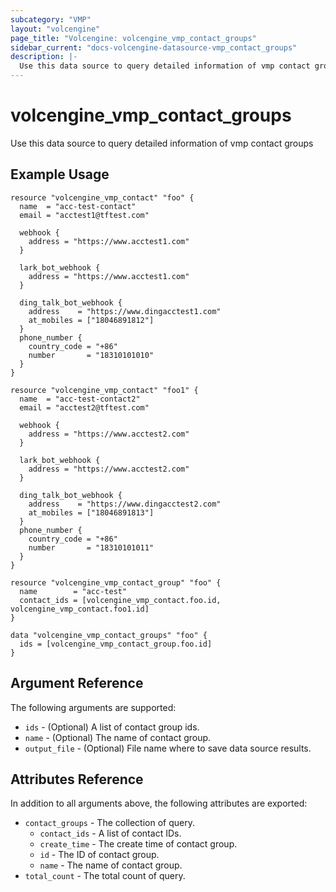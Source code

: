 ```yaml
---
subcategory: "VMP"
layout: "volcengine"
page_title: "Volcengine: volcengine_vmp_contact_groups"
sidebar_current: "docs-volcengine-datasource-vmp_contact_groups"
description: |-
  Use this data source to query detailed information of vmp contact groups
---
```

# volcengine_vmp_contact_groups
Use this data source to query detailed information of vmp contact groups
## Example Usage
```hcl
resource "volcengine_vmp_contact" "foo" {
  name  = "acc-test-contact"
  email = "acctest1@tftest.com"

  webhook {
    address = "https://www.acctest1.com"
  }

  lark_bot_webhook {
    address = "https://www.acctest1.com"
  }

  ding_talk_bot_webhook {
    address    = "https://www.dingacctest1.com"
    at_mobiles = ["18046891812"]
  }
  phone_number {
    country_code = "+86"
    number       = "18310101010"
  }
}

resource "volcengine_vmp_contact" "foo1" {
  name  = "acc-test-contact2"
  email = "acctest2@tftest.com"

  webhook {
    address = "https://www.acctest2.com"
  }

  lark_bot_webhook {
    address = "https://www.acctest2.com"
  }

  ding_talk_bot_webhook {
    address    = "https://www.dingacctest2.com"
    at_mobiles = ["18046891813"]
  }
  phone_number {
    country_code = "+86"
    number       = "18310101011"
  }
}

resource "volcengine_vmp_contact_group" "foo" {
  name        = "acc-test"
  contact_ids = [volcengine_vmp_contact.foo.id, volcengine_vmp_contact.foo1.id]
}

data "volcengine_vmp_contact_groups" "foo" {
  ids = [volcengine_vmp_contact_group.foo.id]
}
```
## Argument Reference
The following arguments are supported:
* `ids` - (Optional) A list of contact group ids.
* `name` - (Optional) The name of contact group.
* `output_file` - (Optional) File name where to save data source results.

## Attributes Reference
In addition to all arguments above, the following attributes are exported:
* `contact_groups` - The collection of query.
    * `contact_ids` - A list of contact IDs.
    * `create_time` - The create time of contact group.
    * `id` - The ID of contact group.
    * `name` - The name of contact group.
* `total_count` - The total count of query.


